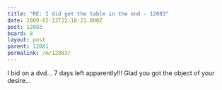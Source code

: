 ```yaml
---
title: "RE: I did get the table in the end - 12083"
date: 2009-02-13T22:18:21.000Z
post: 12083
board: 8
layout: post
parent: 12081
permalink: /m/12083/
---
```

I bid on a dvd... 7 days left apparently!!!  Glad you got the object of your desire...
